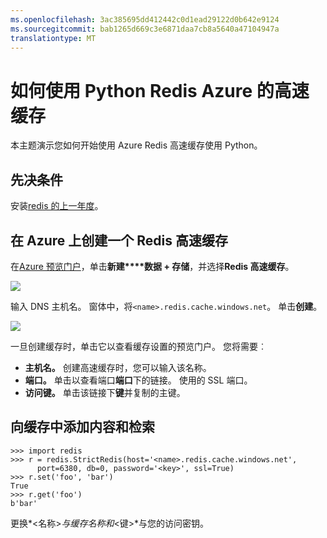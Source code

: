 ```yaml
---
ms.openlocfilehash: 3ac385695dd412442c0d1ead29122d0b642e9124
ms.sourcegitcommit: bab1265d669c3e6871daa7cb8a5640a47104947a
translationtype: MT
---
```

<properties
    pageTitle="如何使用 Python 的 Azure Redis 高速缓存 |Microsoft Azure"
    description="学习如何使用 Python 的 Azure Redis 缓存使用"
    services="redis-cache"
    documentationCenter=""
    authors="steved0x"
    manager="dwrede"
    editor="v-lincan"/>

<tags
    ms.service="cache"
    ms.devlang="python"
    ms.topic="hero-article"
    ms.tgt_pltfrm="cache-redis"
    ms.workload="tbd"
    ms.date="08/25/2015"
    ms.author="sdanie"/>

# 如何使用 Python Redis Azure 的高速缓存

本主题演示您如何开始使用 Azure Redis 高速缓存使用 Python。


## 先决条件

安装[redis 的上一年度](https://github.com/andymccurdy/redis-py)。


## 在 Azure 上创建一个 Redis 高速缓存

在[Azure 预览门户](http://go.microsoft.com/fwlink/?LinkId=398536)，单击**新建****数据 + 存储**，并选择**Redis 高速缓存**。

  ![][1]

输入 DNS 主机名。 窗体中，将`<name>.redis.cache.windows.net`。 单击**创建**。

  ![][2]

一旦创建缓存时，单击它以查看缓存设置的预览门户。 您将需要︰

- **主机名。** 创建高速缓存时，您可以输入该名称。
- **端口。** 单击以查看端口**端口**下的链接。 使用的 SSL 端口。
- **访问键。** 单击该链接下**键**并复制的主键。

## 向缓存中添加内容和检索

    >>> import redis
    >>> r = redis.StrictRedis(host='<name>.redis.cache.windows.net',
          port=6380, db=0, password='<key>', ssl=True)
    >>> r.set('foo', 'bar')
    True
    >>> r.get('foo')
    b'bar'

更换*&lt;名称&gt;*与缓存名称和*&lt;键&gt;*与您的访问密钥。


<!--Image references-->
[1]: ./media/cache-python-get-started/cache01.png
[2]: ./media/cache-python-get-started/cache02.png
